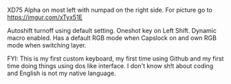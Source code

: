 XD75 Alpha on most left with numpad on the right side.
For picture go to  https://imgur.com/xTyx51E

Autoshift turnoff using default setting.
Oneshot key on Left Shift.
Dynamic macro enabled.
Has a default RGB mode when Capslock on and own RGB mode when switching layer.

FYI: This is my first custom keyboard, my first time using Github and my first time doing things using dos like interface. I don't know sh!t about coding and English is not my native language.




